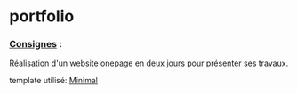 # portfolio


### [Consignes](https://github.com/becodeorg/Swartz-promo-3/blob/master/Projects/portfolio.md) :
Réalisation d'un website onepage en deux jours pour présenter ses travaux.


template utilisé: [Minimal](http://www.free-css.com/free-css-templates/page200/minimal)
